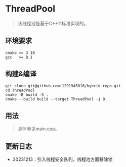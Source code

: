 # ThreadPool
>该线程池是基于C++11标准实现的。

## 环境要求
```text
cmake >= 3.10
gcc   >= 8.1
```

## 构建&编译
```shell
git clone git@github.com:1291945816/hybrid-repo.git
cd ThreadPool
cmake -B build -S . 
cmake --build build --target ThreadPool -j 8
```
## 用法
> 具体参见main.cpp。

## 更新日志
-  20231213：引入线程安全队列，线程池方面移除锁